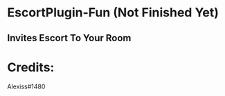 # EscortPlugin-Fun (Not Finished Yet)
Invites Escort To Your Room 
------------------------------
# Credits:
Alexiss#1480
